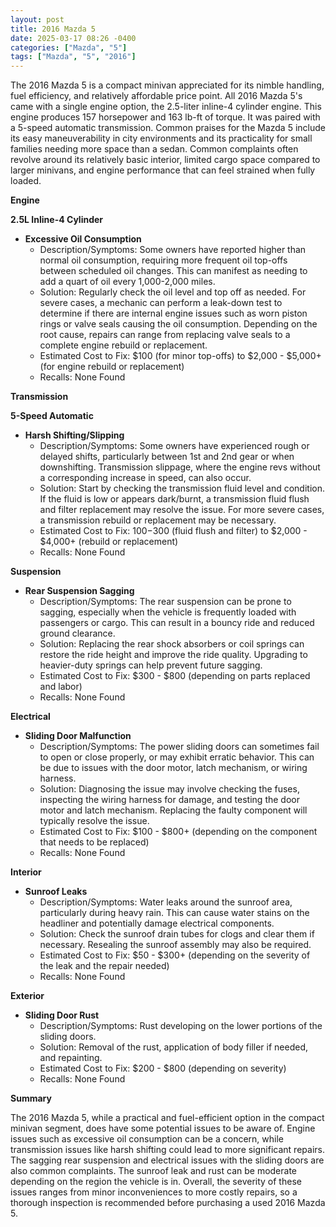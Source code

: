 ```yaml
---
layout: post
title: 2016 Mazda 5
date: 2025-03-17 08:26 -0400
categories: ["Mazda", "5"]
tags: ["Mazda", "5", "2016"]
---
```

The 2016 Mazda 5 is a compact minivan appreciated for its nimble handling, fuel efficiency, and relatively affordable price point. All 2016 Mazda 5's came with a single engine option, the 2.5-liter inline-4 cylinder engine. This engine produces 157 horsepower and 163 lb-ft of torque. It was paired with a 5-speed automatic transmission. Common praises for the Mazda 5 include its easy maneuverability in city environments and its practicality for small families needing more space than a sedan. Common complaints often revolve around its relatively basic interior, limited cargo space compared to larger minivans, and engine performance that can feel strained when fully loaded.

**Engine**

**2.5L Inline-4 Cylinder**

*   **Excessive Oil Consumption**
    *   Description/Symptoms: Some owners have reported higher than normal oil consumption, requiring more frequent oil top-offs between scheduled oil changes. This can manifest as needing to add a quart of oil every 1,000-2,000 miles.
    *   Solution: Regularly check the oil level and top off as needed. For severe cases, a mechanic can perform a leak-down test to determine if there are internal engine issues such as worn piston rings or valve seals causing the oil consumption. Depending on the root cause, repairs can range from replacing valve seals to a complete engine rebuild or replacement.
    *   Estimated Cost to Fix: $100 (for minor top-offs) to $2,000 - $5,000+ (for engine rebuild or replacement)
    *   Recalls: None Found

**Transmission**

**5-Speed Automatic**

*   **Harsh Shifting/Slipping**
    *   Description/Symptoms: Some owners have experienced rough or delayed shifts, particularly between 1st and 2nd gear or when downshifting. Transmission slippage, where the engine revs without a corresponding increase in speed, can also occur.
    *   Solution: Start by checking the transmission fluid level and condition. If the fluid is low or appears dark/burnt, a transmission fluid flush and filter replacement may resolve the issue. For more severe cases, a transmission rebuild or replacement may be necessary.
    *   Estimated Cost to Fix: $100-$300 (fluid flush and filter) to $2,000 - $4,000+ (rebuild or replacement)
    *   Recalls: None Found

**Suspension**

*   **Rear Suspension Sagging**
    *   Description/Symptoms: The rear suspension can be prone to sagging, especially when the vehicle is frequently loaded with passengers or cargo. This can result in a bouncy ride and reduced ground clearance.
    *   Solution: Replacing the rear shock absorbers or coil springs can restore the ride height and improve the ride quality. Upgrading to heavier-duty springs can help prevent future sagging.
    *   Estimated Cost to Fix: $300 - $800 (depending on parts replaced and labor)
    *   Recalls: None Found

**Electrical**

*   **Sliding Door Malfunction**
    *   Description/Symptoms: The power sliding doors can sometimes fail to open or close properly, or may exhibit erratic behavior. This can be due to issues with the door motor, latch mechanism, or wiring harness.
    *   Solution: Diagnosing the issue may involve checking the fuses, inspecting the wiring harness for damage, and testing the door motor and latch mechanism. Replacing the faulty component will typically resolve the issue.
    *   Estimated Cost to Fix: $100 - $800+ (depending on the component that needs to be replaced)
    *   Recalls: None Found

**Interior**

*   **Sunroof Leaks**
    *   Description/Symptoms: Water leaks around the sunroof area, particularly during heavy rain. This can cause water stains on the headliner and potentially damage electrical components.
    *   Solution: Check the sunroof drain tubes for clogs and clear them if necessary. Resealing the sunroof assembly may also be required.
    *   Estimated Cost to Fix: $50 - $300+ (depending on the severity of the leak and the repair needed)
    *   Recalls: None Found

**Exterior**

*   **Sliding Door Rust**
    *   Description/Symptoms: Rust developing on the lower portions of the sliding doors.
    *   Solution: Removal of the rust, application of body filler if needed, and repainting.
    *   Estimated Cost to Fix: $200 - $800 (depending on severity)
    *   Recalls: None Found

**Summary**

The 2016 Mazda 5, while a practical and fuel-efficient option in the compact minivan segment, does have some potential issues to be aware of. Engine issues such as excessive oil consumption can be a concern, while transmission issues like harsh shifting could lead to more significant repairs. The sagging rear suspension and electrical issues with the sliding doors are also common complaints. The sunroof leak and rust can be moderate depending on the region the vehicle is in. Overall, the severity of these issues ranges from minor inconveniences to more costly repairs, so a thorough inspection is recommended before purchasing a used 2016 Mazda 5.

